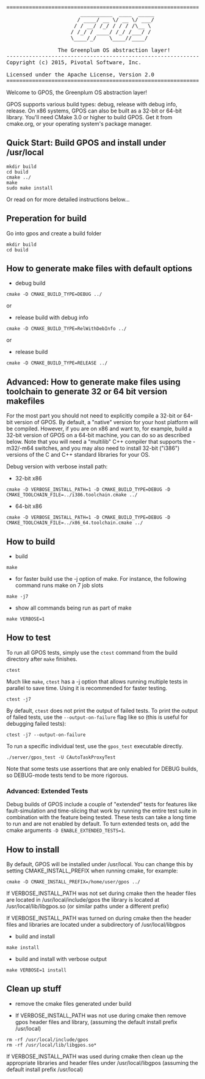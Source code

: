 <pre>
======================================================================
					   __________  ____  _____
					  / ____/ __ \/ __ \/ ___/
					 / / __/ /_/ / / / /\__ \ 
					/ /_/ / ____/ /_/ /___/ / 
					\____/_/    \____//____/  
					                          
                The Greenplum OS abstraction layer!
----------------------------------------------------------------------
Copyright (c) 2015, Pivotal Software, Inc.

Licensed under the Apache License, Version 2.0
======================================================================
</pre>

Welcome to GPOS, the Greenplum OS abstraction layer!

GPOS supports various build types: debug, release with debug info, release.
On x86 systems, GPOS can also be built as a 32-bit or 64-bit library. You'll
need CMake 3.0 or higher to build GPOS. Get it from cmake.org, or your
operating system's package manager.


## Quick Start: Build GPOS and install under /usr/local

```
mkdir build
cd build
cmake ../
make
sudo make install
```

Or read on for more detailed instructions below...


## Preperation for build


Go into gpos and create a build folder
```
mkdir build
cd build
```

## How to generate make files with default options

* debug build
```
cmake -D CMAKE_BUILD_TYPE=DEBUG ../
```
  or 
* release build with debug info
```
cmake -D CMAKE_BUILD_TYPE=RelWithDebInfo ../
```
  or
* release build
```
cmake -D CMAKE_BUILD_TYPE=RELEASE ../
```

## Advanced: How to generate make files using toolchain to generate 32 or 64 bit version makefiles 

For the most part you should not need to explicitly compile a 32-bit or 64-bit
version of GPOS. By default, a "native" version for your host platform will be
compiled. However, if you are on x86 and want to, for example, build a 32-bit
version of GPOS on a 64-bit machine, you can do so as described below. Note
that you will need a "multilib" C++ compiler that supports the -m32/-m64
switches, and you may also need to install 32-bit ("i386") versions of the C
and C++ standard libraries for your OS.

Debug version with verbose install path:

* 32-bit x86
```
cmake -D VERBOSE_INSTALL_PATH=1 -D CMAKE_BUILD_TYPE=DEBUG -D CMAKE_TOOLCHAIN_FILE=../i386.toolchain.cmake ../
```
* 64-bit x86
```
cmake -D VERBOSE_INSTALL_PATH=1 -D CMAKE_BUILD_TYPE=DEBUG -D CMAKE_TOOLCHAIN_FILE=../x86_64.toolchain.cmake ../
```

## How to build

* build
```
make
```
* for faster build use the -j option of make. For instance, the following command runs make on 7 job slots
```
make -j7
```
* show all commands being run as part of make
```
make VERBOSE=1
```

## How to test

To run all GPOS tests, simply use the `ctest` command from the build directory
after `make` finishes.
```
ctest
```

Much like `make`, `ctest` has a -j option that allows running multiple tests in
parallel to save time. Using it is recommended for faster testing.
```
ctest -j7
```

By default, `ctest` does not print the output of failed tests. To print the
output of failed tests, use the `--output-on-failure` flag like so (this is
useful for debugging failed tests):
```
ctest -j7 --output-on-failure
```

To run a specific individual test, use the `gpos_test` executable directly.
```
./server/gpos_test -U CAutoTaskProxyTest
```

Note that some tests use assertions that are only enabled for DEBUG builds, so
DEBUG-mode tests tend to be more rigorous.

### Advanced: Extended Tests

Debug builds of GPOS include a couple of "extended" tests for features like
fault-simulation and time-slicing that work by running the entire test suite
in combination with the feature being tested. These tests can take a long time
to run and are not enabled by default. To turn extended tests on, add the cmake
arguments `-D ENABLE_EXTENDED_TESTS=1`.

## How to install

By default, GPOS will be installed under /usr/local. You can change this by
setting CMAKE_INSTALL_PREFIX when running cmake, for example:
```
cmake -D CMAKE_INSTALL_PREFIX=/home/user/gpos ../
```
If VERBOSE_INSTALL_PATH was not set during cmake then 
the header files are located in /usr/local/include/gpos
the library is located at /usr/local/lib/libgpos.so
(or similar paths under a different prefix)

If VERBOSE_INSTALL_PATH was turned on during cmake then 
the header files and libraries are located under a subdirectory of
/usr/local/libgpos

* build and install
```
make install
```
* build and install with verbose output
```
make VERBOSE=1 install
```
## Clean up stuff 

* remove the cmake files generated under build

* If VERBOSE_INSTALL_PATH was not use during cmake then remove gpos header files and library, (assuming the default install prefix /usr/local)
```
rm -rf /usr/local/include/gpos
rm -rf /usr/local/lib/libgpos.so*
```
If VERBOSE_INSTALL_PATH was used during cmake then clean up the appropriate
libraries and header files under /usr/local/libgpos (assuming the default
install prefix /usr/local)
